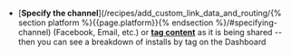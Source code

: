 * [**Specify the channel**](/recipes/add_custom_link_data_and_routing/{% section platform %}{{page.platform}}{% endsection %}/#specifying-channel) (Facebook, Email, etc.) or [**tag content**](/recipes/add_custom_link_data_and_routing/{{page.platform}}/#adding-tags) as it is being shared -- then you can see a breakdown of installs by tag on the Dashboard
